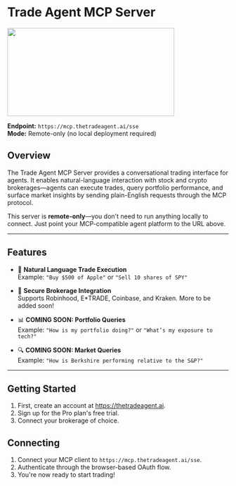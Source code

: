 # Trade Agent MCP Server

<a href="https://glama.ai/mcp/servers/@Trade-Agent/trade-agent-mcp">
  <img width="380" height="200" src="https://glama.ai/mcp/servers/@Trade-Agent/trade-agent-mcp/badge" />
</a>

**Endpoint:**  `https://mcp.thetradeagent.ai/sse`  
**Mode:** Remote-only (no local deployment required)

## Overview

The Trade Agent MCP Server provides a conversational trading interface for agents. It enables natural-language interaction with stock and crypto brokerages—agents can execute trades, query portfolio performance, and surface market insights by sending plain-English requests through the MCP protocol.

This server is **remote-only**—you don't need to run anything locally to connect. Just point your MCP-compatible agent platform to the URL above.

---

## Features

- 💬 **Natural Language Trade Execution**  
  Example: `"Buy $500 of Apple"` or `"Sell 10 shares of SPY"`

- 🔐 **Secure Brokerage Integration**  
  Supports Robinhood, E*TRADE, Coinbase, and Kraken. More to be added soon!

- 📊 **COMING SOON: Portfolio Queries**  
  Example: `"How is my portfolio doing?"` or `"What’s my exposure to tech?"`

- 🔍 **COMING SOON: Market Queries**  
  Example: `"How is Berkshire performing relative to the S&P?"`

---

## Getting Started

1. First, create an account at https://thetradeagent.ai.
2. Sign up for the Pro plan's free trial.
3. Connect your brokerage of choice.

## Connecting
1. Connect your MCP client to `https://mcp.thetradeagent.ai/sse`.
2. Authenticate through the browser-based OAuth flow.
3. You're now ready to start trading!
